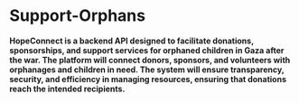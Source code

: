 # Support-Orphans

**HopeConnect is a backend API designed to facilitate donations, sponsorships, and support 
services for orphaned children in Gaza after the war. The platform will connect donors, sponsors, 
and volunteers with orphanages and children in need. The system will ensure transparency, 
security, and efficiency in managing resources, ensuring that donations reach the intended 
recipients.**  
